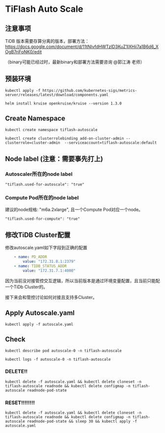 # TiFlash Auto Scale
## 注意事项
TiDB 版本需要存算分离的版本，部署方法： https://docs.google.com/document/d/11tNIvfdHWTzID3KuZ1lXHii7a1B6d6_XOgB7riFoNK0/edit

（binary可能已经过时，最新binary和部署方法需要咨询 @郭江涛 老师）

## 预装环境
```shell
kubectl apply -f https://github.com/kubernetes-sigs/metrics-server/releases/latest/download/components.yaml

helm install kruise openkruise/kruise --version 1.3.0
```

## Create Namespace
```shell
kubectl create namespace tiflash-autoscale

kubectl create clusterrolebinding add-on-cluster-admin --clusterrole=cluster-admin  --serviceaccount=tiflash-autoscale:default
```

## Node label (注意：需要事先打上)
### Autoscaler所在的node label 
```shell
"tiflash.used-for-autoscale": "true"
```
### Compute Pod所在的node label 
建议的node规格: "m6a.2xlarge", 且一个Compute Pod对应一个node。
```shell
"tiflash.used-for-compute": "true"
```

## 修改TiDB Cluster配置
修改autoscale.yaml如下字段到正确的配置
```yaml
    - name: PD_ADDR
        value: "172.31.8.1:2379"
    - name: TIDB_STATUS_ADDR
        value: "172.31.7.1:4000"
```
因为当前没对接管控交互逻辑，所以当前版本是通过环境变量配置，且当前只能配一个TiDb Cluster的。

接下来会和管控讨论如何对接且支持多Cluster。

## Apply Autoscale.yaml

```shell
kubectl apply -f autoscale.yaml 
```

## Check 
```shell
kubectl describe pod autoscale-0 -n tiflash-autoscale

kubectl logs -f autoscale-0 -n tiflash-autoscale
```

### DELETE!!
```shell
kubectl delete -f autoscale.yaml && kubectl delete cloneset -n tiflash-autoscale readnode && kubectl delete configmap -n tiflash-autoscale readnode-pod-state
```

### RESET!!!!!!!!
```shell
kubectl delete -f autoscale.yaml && kubectl delete cloneset -n tiflash-autoscale readnode && kubectl delete configmap -n tiflash-autoscale readnode-pod-state && sleep 30 && kubectl apply -f autoscale.yaml 
```